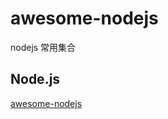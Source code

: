 # awesome-nodejs
nodejs 常用集合

## Node.js
[awesome-nodejs](https://github.com/sindresorhus/awesome-nodejs)
